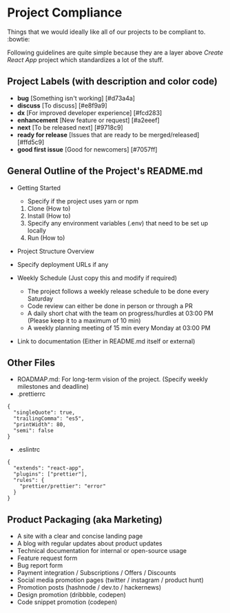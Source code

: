 # Project Compliance
Things that we would ideally like all of our projects to be compliant to. :bowtie:

Following guidelines are quite simple because they are a layer above _Create React App_ project which standardizes a lot of the stuff.

## Project Labels (with description and color code)

- **bug** [Something isn't working] [#d73a4a]
- **discuss** [To discuss] [#e8f9a9]
- **dx** [For improved developer experience] [#fcd283]
- **enhancement** [New feature or request] [#a2eeef]
- **next** [To be released next] [#9718c9]
- **ready for release** [Issues that are ready to be merged/released] [#ffd5c9]
- **good first issue** [Good for newcomers] [#7057ff]

## General Outline of the Project's README.md

- Getting Started
  - Specify if the project uses yarn or npm
  1. Clone (How to)
  1. Install (How to)
  1. Specify any environment variables (.env) that need to be set up locally
  1. Run (How to)
  
- Project Structure Overview
- Specify deployment URLs if any
- Weekly Schedule (Just copy this and modify if required)
  - The project follows a weekly release schedule to be done every Saturday
  - Code review can either be done in person or through a PR
  - A daily short chat with the team on progress/hurdles at 03:00 PM (Please keep it to a maximum of 10 min)
  - A weekly planning meeting of 15 min every Monday at 03:00 PM
- Link to documentation (Either in README.md itself or external)

## Other Files

- ROADMAP.md: For long-term vision of the project. (Specify weekly milestones and deadline)
- .prettierrc
```
{
  "singleQuote": true,
  "trailingComma": "es5",
  "printWidth": 80,
  "semi": false
}

```
- .eslintrc
```
{
  "extends": "react-app",
  "plugins": ["prettier"],
  "rules": {
    "prettier/prettier": "error"
  }
}
```

## Product Packaging (aka Marketing)

- A site with a clear and concise landing page
- A blog with regular updates about product updates
- Technical documentation for internal or open-source usage
- Feature request form
- Bug report form
- Payment integration / Subscriptions / Offers / Discounts
- Social media promotion pages (twitter / instagram / product hunt)
- Promotion posts (hashnode / dev.to / hackernews)
- Design promotion (dribbble, codepen)
- Code snippet promotion (codepen)
